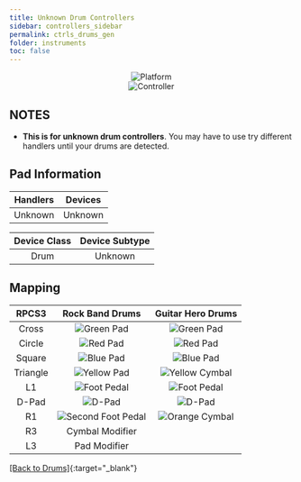 ```yaml
---
title: Unknown Drum Controllers
sidebar: controllers_sidebar
permalink: ctrls_drums_gen
folder: instruments
toc: false
---
```



<div align="center"> <img src="https://carlmylo.github.io/docu-rpcs3/images/instruments/plat/myst.png" alt="Platform" title="Platform"></div>

<div align="center"> <img src="https://carlmylo.github.io/docu-rpcs3/images/instruments/cont/mystcontrollers.png" alt="Controller" title="Controller"></div>

## NOTES

* **This is for unknown drum controllers**. You may have to use try different handlers until your drums are detected.

## Pad Information

| Handlers | Devices |
|:------------------:|:---------------------:|
| Unknown | Unknown |

| Device Class | Device Subtype |
|:------------------:|:---------------------:|
| Drum | Unknown |

## Mapping

| **RPCS3**    | **Rock Band Drums** | **Guitar Hero Drums** |
|:--------:|:-------------------:|:-----------------:|
| Cross | ![Green Pad](https://carlmylo.github.io/docu-rpcs3/images/btns/drms/rb/gp.png "Green Pad") | ![Green Pad](https://carlmylo.github.io/docu-rpcs3/images/btns/drms/gh/gp.png "Green Pad") |
| Circle | ![Red Pad](https://carlmylo.github.io/docu-rpcs3/images/btns/drms/rb/rp.png "Red Pad") | ![Red Pad](https://carlmylo.github.io/docu-rpcs3/images/btns/drms/gh/rp.png "Red Pad") |
| Square | ![Blue Pad](https://carlmylo.github.io/docu-rpcs3/images/btns/drms/rb/bp.png "Blue Pad") | ![Blue Pad](https://carlmylo.github.io/docu-rpcs3/images/btns/drms/gh/bp.png "Blue Pad") |
| Triangle | ![Yellow Pad](https://carlmylo.github.io/docu-rpcs3/images/btns/drms/rb/yp.png "Yellow Pad") | ![Yellow Cymbal](https://carlmylo.github.io/docu-rpcs3/images/btns/drms/gh/yc.png "Yellow Cymbal") |
| L1 | ![Foot Pedal](https://carlmylo.github.io/docu-rpcs3/images/btns/drms/rb/kp.png "Foot Pedal") | ![Foot Pedal](https://carlmylo.github.io/docu-rpcs3/images/btns/drms/gh/kp.png "Foot Pedal") |
| D-Pad | ![D-Pad](https://carlmylo.github.io/docu-rpcs3/images/btns/ctrls/xbox/dp.png "D-Pad") | ![D-Pad](https://carlmylo.github.io/docu-rpcs3/images/btns/ctrls/xbox/dp.png "D-Pad") |
| R1 | ![Second Foot Pedal](https://carlmylo.github.io/docu-rpcs3/images/btns/drms/rb/kp.png "Second Foot Pedal") | ![Orange Cymbal](https://carlmylo.github.io/docu-rpcs3/images/btns/drms/gh/oc.png "Orange Cymbal") |
| R3 | Cymbal Modifier | |
| L3 | Pad Modifier | |

[[Back to Drums]](https://carlmylo.github.io/docu-rpcs3/ctrls_drums){:target="_blank"}